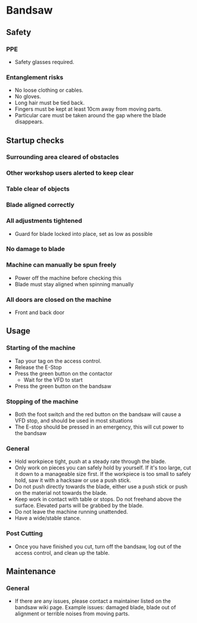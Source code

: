 # Bandsaw

## Safety
### PPE
 * Safety glasses required.

### Entanglement risks
 * No loose clothing or cables.
 * No gloves.
 * Long hair must be tied back.
 * Fingers must be kept at least 10cm away from moving parts.
 * Particular care must be taken around the gap where the blade disappears.

## Startup checks
### Surrounding area cleared of obstacles
### Other workshop users alerted to keep clear
### Table clear of objects
### Blade aligned correctly
### All adjustments tightened
 * Guard for blade locked into place, set as low as possible

### No damage to blade
### Machine can manually be spun freely
 * Power off the machine before checking this
 * Blade must stay aligned when spinning manually

### All doors are closed on the machine
 * Front and back door

## Usage
### Starting of the machine
 * Tap your tag on the access control.
 * Release the E-Stop
 * Press the green button on the contactor
   * Wait for the VFD to start
 * Press the green button on the bandsaw
### Stopping of the machine
 * Both the foot switch and the red button on the bandsaw will cause a VFD stop, and should be used in most situations
 * The E-stop should be pressed in an emergency, this will cut power to the bandsaw
### General
 * Hold workpiece tight, push at a steady rate through the blade.
 * Only work on pieces you can safely hold by yourself. If it's too large, cut it down to a manageable size first. If the workpiece is too small to safely hold, saw it with a hacksaw or use a push stick.
 * Do not push directly towards the blade, either use a push stick or push on the material not towards the blade.
 * Keep work in contact with table or stops. Do not freehand above the surface. Elevated parts will be grabbed by the blade.
 * Do not leave the machine running unattended.
 * Have a wide/stable stance.

### Post Cutting
 * Once you have finished you cut, turn off the bandsaw, log out of the access control, and clean up the table.

## Maintenance
### General
 * If there are any issues, please contact a maintainer listed on the bandsaw wiki page. Example issues: damaged blade, blade out of alignment or terrible noises from moving parts.
